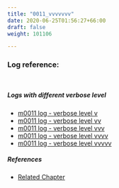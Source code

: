 ```yaml
---
title: "0011_vvvvvvv"
date: 2020-06-25T01:56:27+66:00
draft: false
weight: 101106

---
```


### Log reference: <no value>

```
    
```

##### Logs with different verbose level
* [m0011 log - verbose level v](../../logs/m0011_v)
* [m0011 log - verbose level vv](../../logs/m0011_vv)
* [m0011 log - verbose level vvv](../../logs/m0011_vvv)
* [m0011 log - verbose level vvvv](../../logs/m0011_vvvv)
* [m0011 log - verbose level vvvvv](../../logs/m0011_vvvvv)

##### References
* [Related Chapter](../../module/0011)
